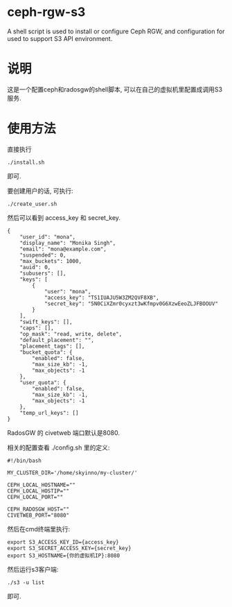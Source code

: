 # ceph-rgw-s3

A shell script is used to install or configure Ceph RGW, and configuration for used to support S3 API environment.

# 说明

这是一个配置ceph和radosgw的shell脚本, 可以在自己的虚拟机里配置成调用S3服务.

# 使用方法

直接执行

	./install.sh

即可.

要创建用户的话, 可执行:

	./create_user.sh

然后可以看到 access_key 和 secret_key.

	{
		"user_id": "mona",
		"display_name": "Monika Singh",
		"email": "mona@example.com",
		"suspended": 0,
		"max_buckets": 1000,
		"auid": 0,
		"subusers": [],
		"keys": [
			{
				"user": "mona",
				"access_key": "TS1IUAJU5W3ZM2QVF8XB",
				"secret_key": "5N0CiXZmr0cyxzt3wKfmpv0G6XzwEeoZLJFBOOUV"
			}
		],
		"swift_keys": [],
		"caps": [],
		"op_mask": "read, write, delete",
		"default_placement": "",
		"placement_tags": [],
		"bucket_quota": {
			"enabled": false,
			"max_size_kb": -1,
			"max_objects": -1
		},
		"user_quota": {
			"enabled": false,
			"max_size_kb": -1,
			"max_objects": -1
		},
		"temp_url_keys": []
	}

RadosGW 的 civetweb 端口默认是8080.

相关的配置查看 ./config.sh 里的定义:

	#!/bin/bash

	MY_CLUSTER_DIR='/home/skyinno/my-cluster/'

	CEPH_LOCAL_HOSTNAME=""
	CEPH_LOCAL_HOSTIP=""
	CEPH_LOCAL_PORT=""

	CEPH_RADOSGW_HOST=""
	CIVETWEB_PORT="8080"

然后在cmd终端里执行:

	export S3_ACCESS_KEY_ID={access_key}
	export S3_SECRET_ACCESS_KEY={secret_key}
	export S3_HOSTNAME={你的虚拟机IP}:8080

然后运行s3客户端:

	./s3 -u list

即可.
